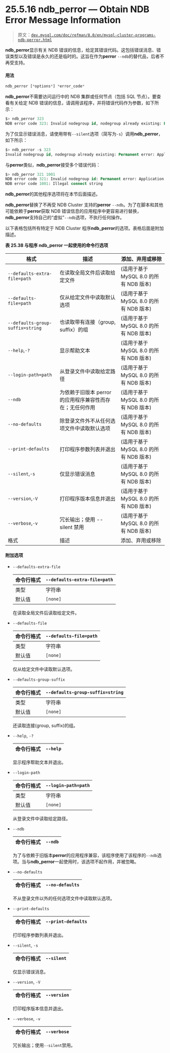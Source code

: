 # 25.5.16 ndb_perror — Obtain NDB Error Message Information

> 原文：[`dev.mysql.com/doc/refman/8.0/en/mysql-cluster-programs-ndb-perror.html`](https://dev.mysql.com/doc/refman/8.0/en/mysql-cluster-programs-ndb-perror.html)

**ndb_perror**显示有关 NDB 错误的信息，给定其错误代码。这包括错误消息、错误类型以及错误是永久的还是临时的。这旨在作为**perror** `--ndb`的替代品，后者不再受支持。

#### 用法

```sql
ndb_perror [*options*] *error_code*
```

**ndb_perror**不需要访问运行中的 NDB 集群或任何节点（包括 SQL 节点）。要查看有关给定 NDB 错误的信息，请调用该程序，并将错误代码作为参数，如下所示：

```sql
$> ndb_perror 323
NDB error code 323: Invalid nodegroup id, nodegroup already existing: Permanent error: Application error
```

为了仅显示错误消息，请使用带有`--silent`选项（简写为`-s`）调用**ndb_perror**，如下所示：

```sql
$> ndb_perror -s 323
Invalid nodegroup id, nodegroup already existing: Permanent error: Application error
```

与**perror**类似，**ndb_perror**接受多个错误代码：

```sql
$> ndb_perror 321 1001
NDB error code 321: Invalid nodegroup id: Permanent error: Application error
NDB error code 1001: Illegal connect string
```

**ndb_perror**的其他程序选项将在本节后面描述。

**ndb_perror**替换了不再受 NDB Cluster 支持的**perror** `--ndb`。为了在脚本和其他可能依赖于**perror**获取 NDB 错误信息的应用程序中更容易进行替换，**ndb_perror**支持自己的“虚拟”`--ndb`选项，不执行任何操作。

以下表格包括所有特定于 NDB Cluster 程序**ndb_perror**的选项。表格后面是附加描述。

**表 25.38 与程序 ndb_perror 一起使用的命令行选项**

| 格式 | 描述 | 添加、弃用或移除 |
| --- | --- | --- |
| `--defaults-extra-file=path` | 在读取全局文件后读取给定文件 | (适用于基于 MySQL 8.0 的所有 NDB 版本) |
| `--defaults-file=path` | 仅从给定文件中读取默认选项 | (适用于基于 MySQL 8.0 的所有 NDB 版本) |
| `--defaults-group-suffix=string` | 也读取带有连接（group, suffix）的组 | (适用于基于 MySQL 8.0 的所有 NDB 版本) |
| `--help`,`-?` | 显示帮助文本 | (适用于基于 MySQL 8.0 的所有 NDB 版本) |
| `--login-path=path` | 从登录文件中读取给定路径 | (适用于基于 MySQL 8.0 的所有 NDB 版本) |
| `--ndb` | 为依赖于旧版本 perror 的应用程序兼容性而存在；无任何作用 | (适用于基于 MySQL 8.0 的所有 NDB 版本) |
| `--no-defaults` | 除登录文件外不从任何选项文件中读取默认选项 | (适用于基于 MySQL 8.0 的所有 NDB 版本) |
| `--print-defaults` | 打印程序参数列表并退出 | (适用于基于 MySQL 8.0 的所有 NDB 版本) |
| `--silent`,`-s` | 仅显示错误消息 | (适用于基于 MySQL 8.0 的所有 NDB 版本) |
| `--version`,`-V` | 打印程序版本信息并退出 | (适用于基于 MySQL 8.0 的所有 NDB 版本) |
| `--verbose`,`-v` | 冗长输出；使用 --silent 禁用 | (适用于基于 MySQL 8.0 的所有 NDB 版本) |
| 格式 | 描述 | 添加、弃用或移除 |

#### 附加选项

+   `--defaults-extra-file`

    | 命令行格式 | `--defaults-extra-file=path` |
    | --- | --- |
    | 类型 | 字符串 |
    | 默认值 | `[none]` |

    在读取全局文件后读取给定文件。

+   `--defaults-file`

    | 命令行格式 | `--defaults-file=path` |
    | --- | --- |
    | 类型 | 字符串 |
    | 默认值 | `[none]` |

    仅从给定文件中读取默认选项。

+   `--defaults-group-suffix`

    | 命令行格式 | `--defaults-group-suffix=string` |
    | --- | --- |
    | 类型 | 字符串 |
    | 默认值 | `[none]` |

    还读取连接(group, suffix)的组。

+   `--help`, `-?`

    | 命令行格式 | `--help` |
    | --- | --- |

    显示程序帮助文本并退出。

+   `--login-path`

    | 命令行格式 | `--login-path=path` |
    | --- | --- |
    | 类型 | 字符串 |
    | 默认值 | `[none]` |

    从登录文件中读取给定路径。

+   `--ndb`

    | 命令行格式 | `--ndb` |
    | --- | --- |

    为了与依赖于旧版本**perror**的应用程序兼容，该程序使用了该程序的`--ndb`选项。当与**ndb_perror**一起使用时，该选项不起作用，并被忽略。

+   `--no-defaults`

    | 命令行格式 | `--no-defaults` |
    | --- | --- |

    不从登录文件以外的任何选项文件中读取默认选项。

+   `--print-defaults`

    | 命令行格式 | `--print-defaults` |
    | --- | --- |

    打印程序参数列表并退出。

+   `--silent`, `-s`

    | 命令行格式 | `--silent` |
    | --- | --- |

    仅显示错误消息。

+   `--version`, `-V`

    | 命令行格式 | `--version` |
    | --- | --- |

    打印程序版本信息并退出。

+   `--verbose`, `-v`

    | 命令行格式 | `--verbose` |
    | --- | --- |

    冗长输出；使用`--silent`禁用。
